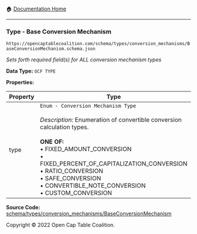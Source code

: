 :house: [Documentation Home](/README.md)

---

### Type - Base Conversion Mechanism

`https://opencaptablecoalition.com/schema/types/conversion_mechanisms/BaseConversionMechanism.schema.json`

_Sets forth required field(s) for ALL conversion mechanism types_

**Data Type:** `OCF TYPE`

**Properties:**

| Property | Type                                                                                                                                                                                                                                                                                                                                                               | Description                                     | Required   |
| -------- | ------------------------------------------------------------------------------------------------------------------------------------------------------------------------------------------------------------------------------------------------------------------------------------------------------------------------------------------------------------------ | ----------------------------------------------- | ---------- |
| type     | `Enum - Conversion Mechanism Type`</br></br>_Description:_ Enumeration of convertible conversion calculation types.</br></br>**ONE OF:** </br>&bull; FIXED_AMOUNT_CONVERSION </br>&bull; FIXED_PERCENT_OF_CAPITALIZATION_CONVERSION </br>&bull; RATIO_CONVERSION </br>&bull; SAFE_CONVERSION </br>&bull; CONVERTIBLE_NOTE_CONVERSION </br>&bull; CUSTOM_CONVERSION | Identifies the specific conversion trigger type | `REQUIRED` |

**Source Code:** [schema/types/conversion_mechanisms/BaseConversionMechanism](/schema/types/conversion_mechanisms/BaseConversionMechanism.schema.json)

Copyright © 2022 Open Cap Table Coalition.
